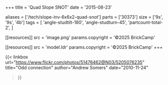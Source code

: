 +++
title = 'Quad Slope SNOT'
date  = '2015-08-23'

aliases = ['/tech/slope-inv-6x6x2-quad-snot']
parts = ['30373']
size  = ['9s', '9s', '4b']
tags  = [
  'angle-studtilt-180',
  'angle-studturn-45',
  'partcount-total-2',
]

[[resources]]
src              = 'image.png'
params.copyright = '©2025 BrickCamp'

[[resources]]
src              = 'model.ldr'
params.copyright = '©2025 BrickCamp'
+++

{{< linkbox
    url="https://www.flickr.com/photos/51476462@N03/5205076235"
    title="Odd connection"
    author="Andrew Somers"
    date="2010-11-24"
>}}
